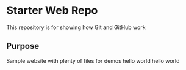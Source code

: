 # Starter Web Repo

This repository is for showing how Git and GitHub work

## Purpose

Sample website with plenty of files for demos
hello world
hello world
